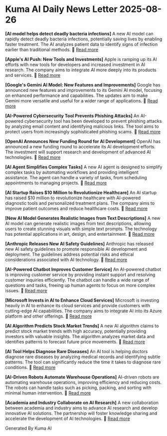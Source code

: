 # Kuma AI Daily News Letter 2025-08-26 

**[AI model helps detect deadly bacteria infections]**
A new AI model can rapidly detect deadly bacteria infections, potentially saving lives by enabling faster treatment. The AI analyzes patient data to identify signs of infection earlier than traditional methods.
🔗 [Read more](https://www.example.com/ai-bacteria-detection)

**[Apple's AI Push: New Tools and Investments]**
Apple is ramping up its AI efforts with new tools for developers and increased investment in AI research. The company aims to integrate AI more deeply into its products and services.
🔗 [Read more](https://www.example.com/apple-ai-push)

**[Google's Gemini AI Model: New Features and Improvements]**
Google has announced new features and improvements to its Gemini AI model, focusing on enhanced performance and capabilities. The updates aim to make Gemini more versatile and useful for a wider range of applications.
🔗 [Read more](https://www.example.com/google-gemini-updates)

**[AI-Powered Cybersecurity Tool Prevents Phishing Attacks]**
An AI-powered cybersecurity tool has been developed to prevent phishing attacks by analyzing email content and identifying malicious links. The tool aims to protect users from increasingly sophisticated phishing scams.
🔗 [Read more](https://www.example.com/ai-cybersecurity-tool)

**[OpenAI Announces New Funding Round for AI Development]**
OpenAI has announced a new funding round to accelerate its AI development efforts. The investment will support research and development of advanced AI technologies.
🔗 [Read more](https://www.example.com/openai-funding)

**[AI Agent Simplifies Complex Tasks]**
A new AI agent is designed to simplify complex tasks by automating workflows and providing intelligent assistance. The agent can handle a variety of tasks, from scheduling appointments to managing projects.
🔗 [Read more](https://www.example.com/ai-agent-simplifies-tasks)

**[AI Startup Raises $10 Million to Revolutionize Healthcare]**
An AI startup has raised $10 million to revolutionize healthcare with AI-powered diagnostic tools and personalized treatment plans. The company aims to improve patient outcomes and reduce healthcare costs.
🔗 [Read more](https://www.example.com/ai-startup-healthcare)

**[New AI Model Generates Realistic Images from Text Descriptions]**
A new AI model can generate realistic images from text descriptions, allowing users to create stunning visuals with simple text prompts. The technology has potential applications in art, design, and entertainment.
🔗 [Read more](https://www.example.com/ai-image-generation)

**[Anthropic Releases New AI Safety Guidelines]**
Anthropic has released new AI safety guidelines to promote responsible AI development and deployment. The guidelines address potential risks and ethical considerations associated with AI technology.
🔗 [Read more](https://www.example.com/anthropic-ai-safety)

**[AI-Powered Chatbot Improves Customer Service]**
An AI-powered chatbot is improving customer service by providing instant support and resolving customer inquiries efficiently. The chatbot can handle a wide range of questions and tasks, freeing up human agents to focus on more complex issues.
🔗 [Read more](https://www.example.com/ai-chatbot-customer-service)

**[Microsoft Invests in AI to Enhance Cloud Services]**
Microsoft is investing heavily in AI to enhance its cloud services and provide customers with cutting-edge AI capabilities. The company aims to integrate AI into its Azure platform and other offerings.
🔗 [Read more](https://www.example.com/microsoft-ai-cloud)

**[AI Algorithm Predicts Stock Market Trends]**
A new AI algorithm claims to predict stock market trends with high accuracy, potentially providing investors with valuable insights. The algorithm analyzes market data and identifies patterns to forecast future price movements.
🔗 [Read more](https://www.example.com/ai-stock-market-prediction)

**[AI Tool Helps Diagnose Rare Diseases]**
An AI tool is helping doctors diagnose rare diseases by analyzing medical records and identifying subtle patterns. The tool can significantly reduce the time it takes to diagnose rare conditions.
🔗 [Read more](https://www.example.com/ai-rare-disease-diagnosis)

**[AI-Driven Robots Automate Warehouse Operations]**
AI-driven robots are automating warehouse operations, improving efficiency and reducing costs. The robots can handle tasks such as picking, packing, and sorting with minimal human intervention.
🔗 [Read more](https://www.example.com/ai-warehouse-automation)

**[Academia and Industry Collaborate on AI Research]**
A new collaboration between academia and industry aims to advance AI research and develop innovative AI solutions. The partnership will foster knowledge sharing and accelerate the development of AI technologies.
🔗 [Read more](https://www.example.com/ai-research-collaboration)

Generated By Kuma AI
